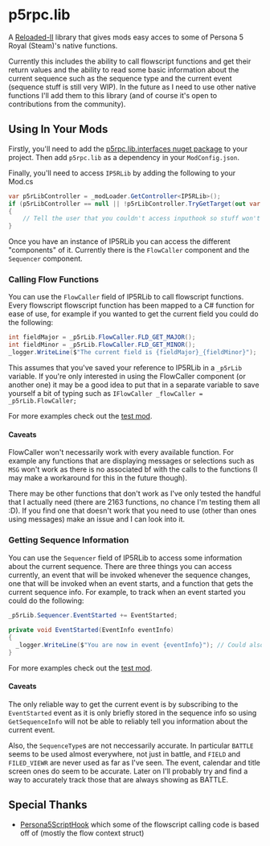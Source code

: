 # p5rpc.lib
A [Reloaded-II](https://reloaded-project.github.io/Reloaded-II/) library that gives mods easy acces to some of Persona 5 Royal (Steam)'s native functions.

Currently this includes the ability to call flowscript functions and get their return values and the ability to read some basic information about the current sequence such as the sequence type and the current event (sequence stuff is still very WIP). In the future as I need to use other native functions I'll add them to this library (and of course it's open to contributions from the community).

## Using In Your Mods
Firstly, you'll need to add the [p5rpc.lib.interfaces nuget package](https://www.nuget.org/packages/p5rpc.lib.interfaces) to your project. Then add `p5rpc.lib` as a dependency in your `ModConfig.json`.

Finally, you'll need to access `IP5RLib` by adding the following to your Mod.cs
``` C#
var p5rLibController = _modLoader.GetController<IP5RLib>();
if (p5rLibController == null || !p5rLibController.TryGetTarget(out var p5rLib))
{
    // Tell the user that you couldn't access inputhook so stuff won't work
}
```

Once you have an instance of IP5RLib you can access the different "components" of it. Currently there is the `FlowCaller` component and the `Sequencer` component.

### Calling Flow Functions
You can use the `FlowCaller` field of IP5RLib to call flowscript functions. Every flowscript flowscript function has been mapped to a C# function for ease of use, for example if you wanted to get the current field you could do the following:

``` C#
int fieldMajor = _p5rLib.FlowCaller.FLD_GET_MAJOR();
int fieldMinor = _p5rLib.FlowCaller.FLD_GET_MINOR();
_logger.WriteLine($"The current field is {fieldMajor}_{fieldMinor}");
```

This assumes that you've saved your reference to IP5RLib in a `_p5rLib` variable. If you're only interested in using the FlowCaller component (or another one) it may be a good idea to put that in a separate variable to save yourself a bit of typing such as `IFlowCaller _flowCaller = _p5rLib.FlowCaller;`

For more examples check out the [test mod](p5rpc.lib.tester/Mod.cs).

#### Caveats
FlowCaller won't necessarily work with every available function. For example any functions that are displaying messages or selections such as `MSG` won't work as there is no associated bf with the calls to the functions (I may make a workaround for this in the future though). 

There may be other functions that don't work as I've only tested the handful that I actually need (there are 2163 functions, no chance I'm testing them all :D). If you find one that doesn't work that you need to use (other than ones using messages) make an issue and I can look into it.

### Getting Sequence Information
You can use the `Sequencer` field of IP5RLib to access some information about the current sequence. There are three things you can access currently, an event that will be invoked whenever the sequence changes, one that will be invoked when an event starts, and a function that gets the current sequence info. For example, to track when an event started you could do the following:

``` C#
_p5rLib.Sequencer.EventStarted += EventStarted;
  
private void EventStarted(EventInfo eventInfo)
{
  _logger.WriteLine($"You are now in event {eventInfo}"); // Could also use eventInfo.Major and eventInfo.Minor
}
```

For more examples check out the [test mod](p5rpc.lib.tester/Mod.cs).

#### Caveats
The only reliable way to get the current event is by subscribing to the `EventStarted` event as it is only briefly stored in the sequence info so using `GetSequenceInfo` will not be able to reliably tell you information about the current event.

Also, the `SequenceType`s are not neccessarily accurate. In particular `BATTLE` seems to be used almost everywhere, not just in battle, and `FIELD` and `FILED_VIEWR` are never used as far as I've seen. The event, calendar and title screen ones do seem to be accurate.
Later on I'll probably try and find a way to accurately track those that are always showing as BATTLE.

## Special Thanks
- [Persona5ScriptHook](https://github.com/Zolika1351/Persona5ScriptHook/) which some of the flowscript calling code is based off of (mostly the flow context struct)
